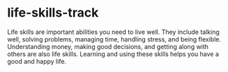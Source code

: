 # life-skills-track
Life skills are important abilities you need to live well. They include talking well, solving problems, managing time, handling stress, and being flexible. Understanding money, making good decisions, and getting along with others are also life skills. Learning and using these skills helps you have a good and happy life.
